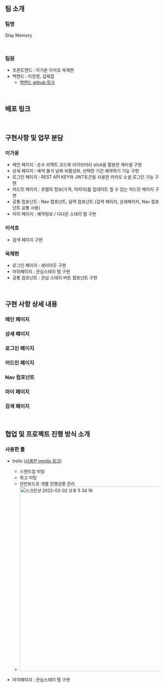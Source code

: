 ## 팀 소개
### 팀명

Stay Memory

<br>

### 팀원

- 프론트엔드 : 이가윤 이석호 옥채현
- 백엔드 : 이찬영, 김재엽
    - [백엔드 github 링크](https://github.com/wecode-bootcamp-korea/28-2nd-StayMemory-backend)


<br>

## 배포 링크


<br>

## 구현사항 및 업무 분담
### 이가윤
- 메인 페이지 : 순수 리액트 코드와 라이브러리 slick을 활용한 캐러셀 구현
- 상세 페이지 : 예약 불가 날짜 비활성화, 선택한 기간 예약하기 기능 구현
- 로그인 페이지 : REST API KEY와 JWT토큰을 사용한 카카오 소셜 로그인 기능 구현
- 어드민 페이지 : 호텔의 정보(가격, 이미지)를 업데이트 할 수 있는 어드민 페이지 구현
- 공통 컴포넌트 : Nav 컴포넌트, 달력 컴포넌트 (검색 페이지, 상세페이지, Nav 컴포넌트 공통 사용)
- 마이 페이지 : 예약정보 / 다녀온 스테이 탭 구현

### 이석호
- 검색 페이지 구현

### 옥채현
- 로그인 페이지 : 레이아웃 구현
- 마이페이지 : 관심스테이 탭 구현
- 공통 컴포넌트 : 관심 스테이 버튼 컴포넌트 구현

<br>

## 구현 사항 상세 내용
### 메인 페이지
### 상세 페이지
### 로그인 페이지
### 어드민 페이지
### Nav 컴포넌트
### 마이 페이지
### 검색 페이지

<br>

## 협업 및 프로젝트 진행 방식 소개
### 사용한 툴
- trello ([사용한 treollo 링크](https://trello.com/b/u2X2xFAH/stay))
  - 스탠드업 미팅
  - 회고 미팅
  - 칸반보드로 개별 진행상황 관리
  - <img width="599" alt="스크린샷 2022-02-02 오후 5 34 16" src="https://user-images.githubusercontent.com/67543454/152119643-5d6e2dca-f40c-4835-9f12-1f964dc6b75f.png">

- 마이페이지 : 관심스테이 탭 구현
